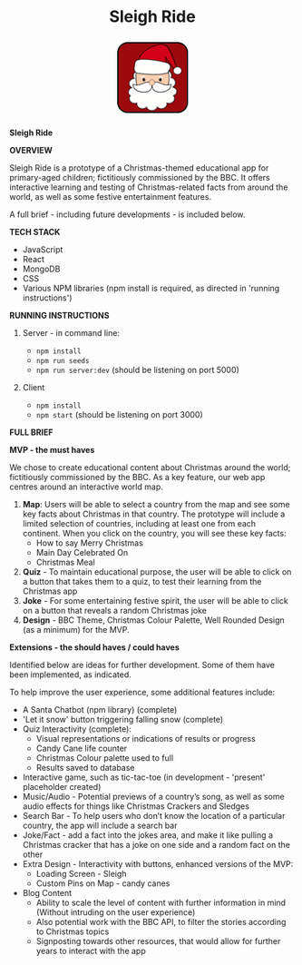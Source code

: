 <h1 align="center">
  <p>Sleigh Ride</p>
  <a href="https://github.com/sf-adams/sleigh_ride">
    <img src="client/src/assets/images/santa_favicon.svg" alt="Logo" width="125" height="125">
  </a>
</h1>


**Sleigh Ride**

**OVERVIEW**

Sleigh Ride is a prototype of a Christmas-themed educational app for primary-aged children; fictitiously commissioned by the BBC. It offers interactive learning and testing of Christmas-related facts from around the world, as well as some festive entertainment features.

A full brief - including future developments - is included below.

**TECH STACK**

- JavaScript
- React
- MongoDB
- CSS
- Various NPM libraries (npm install is required, as directed in 'running instructions')


**RUNNING INSTRUCTIONS**

1. Server - in command line:
    - `npm install`
    - `npm run seeds`
    - `npm run server:dev` (should be listening on port 5000)

2. Client
    - `npm install`
    - `npm start` (should be listening on port 3000)


**FULL BRIEF**

**MVP - the must haves**

We chose to create educational content about Christmas around the world; fictitiously commissioned by the BBC. As a key feature, our web app centres around an interactive world map. 

1. **Map**: Users will be able to select a country from the map and see some key facts about Christmas in that country. The prototype will include a limited selection of countries, including at least one from each continent. When you click on the country, you will see these key facts: 
    - How to say Merry Christmas
    - Main Day Celebrated On
    - Christmas Meal
2. **Quiz** - To maintain educational purpose, the user will be able to click on a button that takes them to a quiz, to test their learning from the Christmas app
3. **Joke** - For some entertaining festive spirit, the user will be able to click on a button that reveals a random Christmas joke
4. **Design** - BBC Theme, Christmas Colour Palette, Well Rounded Design (as a minimum) for the MVP.

**Extensions - the should haves / could haves**

Identified below are ideas for further development. Some of them have been implemented, as indicated.

To help improve the user experience, some additional features include:
- A Santa Chatbot (npm library) (complete)
- 'Let it snow' button triggering falling snow (complete)
- Quiz Interactivity (complete):
    - Visual representations or indications of results or progress
    - Candy Cane life counter
    - Christmas Colour palette used to full
    - Results saved to database
- Interactive game, such as tic-tac-toe (in development - 'present' placeholder created)
- Music/Audio - Potential previews of a country’s song, as well as some audio effects for things like Christmas Crackers and Sledges
- Search Bar - To help users who don’t know the location of a particular country, the app will include a search bar
- Joke/Fact - add a fact into the jokes area, and make it like pulling a Christmas cracker that has a joke on one side and a random fact on the other
- Extra Design - Interactivity with buttons, enhanced versions of the MVP:
    - Loading Screen - Sleigh
    - Custom Pins on Map - candy canes
- Blog Content
    - Ability to scale the level of content with further information in mind (Without intruding on the user experience)
    - Also potential work with the BBC API, to filter the stories according to Christmas topics
    - Signposting towards other resources, that would allow for further years to interact with the app
